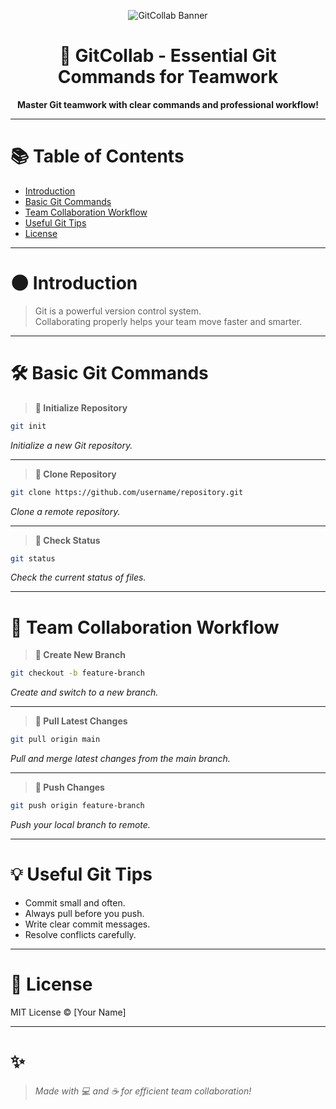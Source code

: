 
<p align="center">
  <img src="https://your-image-url.com/banner.png" alt="GitCollab Banner" />
</p>

<h1 align="center">🚀 GitCollab - Essential Git Commands for Teamwork</h1>

<p align="center">
  <b>Master Git teamwork with clear commands and professional workflow!</b>  
</p>

---

# 📚 Table of Contents
- [Introduction](#introduction)
- [Basic Git Commands](#basic-git-commands)
- [Team Collaboration Workflow](#team-collaboration-workflow)
- [Useful Git Tips](#useful-git-tips)
- [License](#license)

---

# 🌑 Introduction
> Git is a powerful version control system.  
> Collaborating properly helps your team move faster and smarter.

---

# 🛠 Basic Git Commands

> **🔹 Initialize Repository**

```bash
git init
```
_Initialize a new Git repository._

---

> **🔹 Clone Repository**

```bash
git clone https://github.com/username/repository.git
```
_Clone a remote repository._

---

> **🔹 Check Status**

```bash
git status
```
_Check the current status of files._

---

# 🤝 Team Collaboration Workflow

> **🔹 Create New Branch**

```bash
git checkout -b feature-branch
```
_Create and switch to a new branch._

---

> **🔹 Pull Latest Changes**

```bash
git pull origin main
```
_Pull and merge latest changes from the main branch._

---

> **🔹 Push Changes**

```bash
git push origin feature-branch
```
_Push your local branch to remote._

---

# 💡 Useful Git Tips
- Commit small and often.
- Always pull before you push.
- Write clear commit messages.
- Resolve conflicts carefully.

---

# 📜 License
MIT License © [Your Name]

---

# ✨
> _Made with 💻 and ☕ for efficient team collaboration!_
